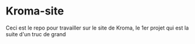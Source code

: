 # Kroma-site
Ceci est le repo pour travailler sur le site de Kroma, le 1er projet qui est la suite d'un truc de grand
